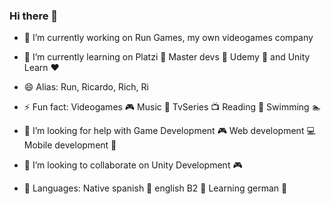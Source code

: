 ### Hi there 👋


- 🔭 I’m currently working on Run Games, my own videogames company

- 🌱 I’m currently learning on Platzi 💚 Master devs 👨 Udemy 🎈 and Unity Learn ❤

- 😄 Alias: Run, Ricardo, Rich, Ri

- ⚡ Fun fact: Videogames 🎮 Music 🎵 TvSeries 📺 Reading 📖 Swimming 🏊‍ 
 
- 🤔 I’m looking for help with Game Development 🎮 Web development 💻 Mobile development 📱
 
- 👯 I’m looking to collaborate on Unity Development 🎮

- 🧑 Languages: Native spanish 🌮 english B2 🐒 Learning german 🧠
<!--
**Run19/Run19** is a ✨ _special_ ✨ repository because its `README.md` (this file) appears on your GitHub profile.

Here are some ideas to get you started:



- 🤔 I’m looking for help with ...
- 💬 Ask me about ...

- 😄 Pronouns: ...

-->
